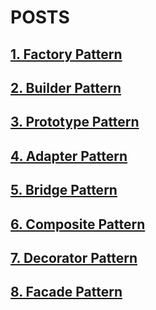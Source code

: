 # POSTS

## [1. Factory Pattern](https://hungon.space/index.php/2022/11/13/design-pattern-factory-pattern/)

## [2. Builder Pattern](https://hungon.space/index.php/2022/11/14/design-pattern-builder/)

## [3. Prototype Pattern](https://hungon.space/index.php/2022/11/15/design-pattern-prototype/)

## [4. Adapter Pattern](https://hungon.space/index.php/2022/11/16/design-pattern-adapter/)

## [5. Bridge Pattern](https://hungon.space/index.php/2022/11/17/design-pattern-bridge/)

## [6. Composite Pattern](https://hungon.space/index.php/2022/11/19/design-pattern-composite/)

## [7. Decorator Pattern](https://hungon.space/index.php/2022/11/19/design-pattern-decorator/)

## [8. Facade Pattern](https://hungon.space/index.php/2022/11/20/design-pattern-facade/)
